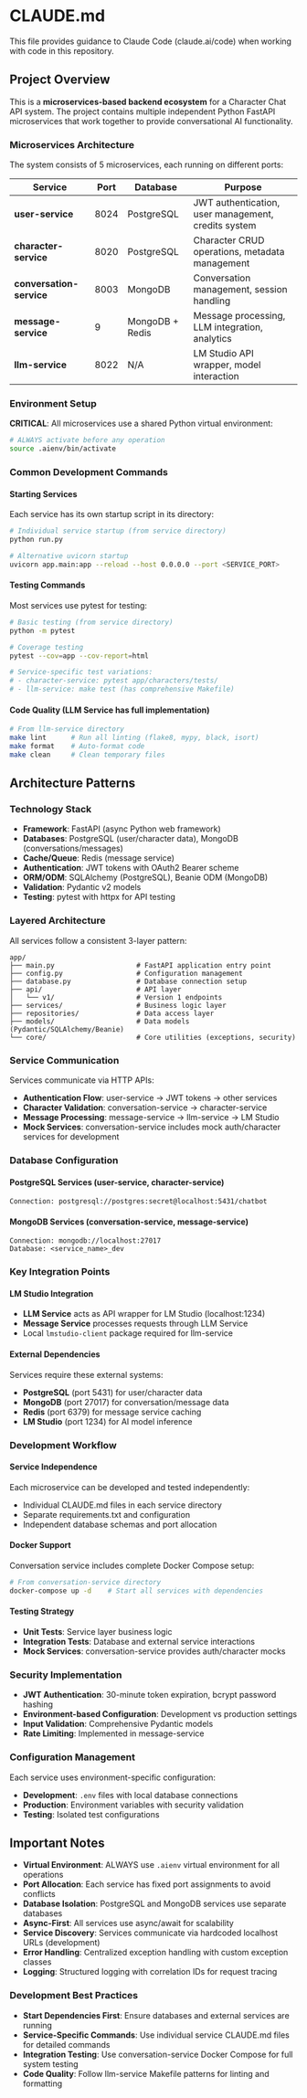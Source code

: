 # CLAUDE.md

This file provides guidance to Claude Code (claude.ai/code) when working with code in this repository.

## Project Overview

This is a **microservices-based backend ecosystem** for a Character Chat API system. The project contains multiple independent Python FastAPI microservices that work together to provide conversational AI functionality.

### Microservices Architecture

The system consists of 5 microservices, each running on different ports:

| Service | Port | Database | Purpose |
|---------|------|----------|---------|
| **user-service** | 8024 | PostgreSQL | JWT authentication, user management, credits system |
| **character-service** | 8020 | PostgreSQL | Character CRUD operations, metadata management |
| **conversation-service** | 8003 | MongoDB | Conversation management, session handling |
| **message-service** | 9 | MongoDB + Redis | Message processing, LLM integration, analytics |
| **llm-service** | 8022 | N/A | LM Studio API wrapper, model interaction |

### Environment Setup

**CRITICAL**: All microservices use a shared Python virtual environment:

```bash
# ALWAYS activate before any operation
source .aienv/bin/activate
```

### Common Development Commands

#### Starting Services

Each service has its own startup script in its directory:

```bash
# Individual service startup (from service directory)
python run.py

# Alternative uvicorn startup
uvicorn app.main:app --reload --host 0.0.0.0 --port <SERVICE_PORT>
```

#### Testing Commands

Most services use pytest for testing:

```bash
# Basic testing (from service directory)
python -m pytest

# Coverage testing
pytest --cov=app --cov-report=html

# Service-specific test variations:
# - character-service: pytest app/characters/tests/
# - llm-service: make test (has comprehensive Makefile)
```

#### Code Quality (LLM Service has full implementation)

```bash
# From llm-service directory
make lint      # Run all linting (flake8, mypy, black, isort)
make format    # Auto-format code
make clean     # Clean temporary files
```

## Architecture Patterns

### Technology Stack
- **Framework**: FastAPI (async Python web framework)
- **Databases**: PostgreSQL (user/character data), MongoDB (conversations/messages)
- **Cache/Queue**: Redis (message service)
- **Authentication**: JWT tokens with OAuth2 Bearer scheme
- **ORM/ODM**: SQLAlchemy (PostgreSQL), Beanie ODM (MongoDB)
- **Validation**: Pydantic v2 models
- **Testing**: pytest with httpx for API testing

### Layered Architecture

All services follow a consistent 3-layer pattern:

```
app/
├── main.py                    # FastAPI application entry point
├── config.py                  # Configuration management
├── database.py                # Database connection setup
├── api/                       # API layer
│   └── v1/                    # Version 1 endpoints
├── services/                  # Business logic layer
├── repositories/              # Data access layer
├── models/                    # Data models (Pydantic/SQLAlchemy/Beanie)
└── core/                      # Core utilities (exceptions, security)
```

### Service Communication

Services communicate via HTTP APIs:

- **Authentication Flow**: user-service → JWT tokens → other services
- **Character Validation**: conversation-service → character-service
- **Message Processing**: message-service → llm-service → LM Studio
- **Mock Services**: conversation-service includes mock auth/character services for development

### Database Configuration

#### PostgreSQL Services (user-service, character-service)
```
Connection: postgresql://postgres:secret@localhost:5431/chatbot
```

#### MongoDB Services (conversation-service, message-service)
```
Connection: mongodb://localhost:27017
Database: <service_name>_dev
```

### Key Integration Points

#### LM Studio Integration
- **LLM Service** acts as API wrapper for LM Studio (localhost:1234)
- **Message Service** processes requests through LLM Service
- Local `lmstudio-client` package required for llm-service

#### External Dependencies
Services require these external systems:
- **PostgreSQL** (port 5431) for user/character data
- **MongoDB** (port 27017) for conversation/message data  
- **Redis** (port 6379) for message service caching
- **LM Studio** (port 1234) for AI model inference

### Development Workflow

#### Service Independence
Each microservice can be developed and tested independently:
- Individual CLAUDE.md files in each service directory
- Separate requirements.txt and configuration
- Independent database schemas and port allocation

#### Docker Support
Conversation service includes complete Docker Compose setup:
```bash
# From conversation-service directory
docker-compose up -d    # Start all services with dependencies
```

#### Testing Strategy
- **Unit Tests**: Service layer business logic
- **Integration Tests**: Database and external service interactions
- **Mock Services**: conversation-service provides auth/character mocks

### Security Implementation
- **JWT Authentication**: 30-minute token expiration, bcrypt password hashing
- **Environment-based Configuration**: Development vs production settings
- **Input Validation**: Comprehensive Pydantic models
- **Rate Limiting**: Implemented in message-service

### Configuration Management
Each service uses environment-specific configuration:
- **Development**: `.env` files with local database connections
- **Production**: Environment variables with security validation
- **Testing**: Isolated test configurations

## Important Notes

- **Virtual Environment**: ALWAYS use `.aienv` virtual environment for all operations
- **Port Allocation**: Each service has fixed port assignments to avoid conflicts
- **Database Isolation**: PostgreSQL and MongoDB services use separate databases
- **Async-First**: All services use async/await for scalability
- **Service Discovery**: Services communicate via hardcoded localhost URLs (development)
- **Error Handling**: Centralized exception handling with custom exception classes
- **Logging**: Structured logging with correlation IDs for request tracing

### Development Best Practices

- **Start Dependencies First**: Ensure databases and external services are running
- **Service-Specific Commands**: Use individual service CLAUDE.md files for detailed commands
- **Integration Testing**: Use conversation-service Docker Compose for full system testing
- **Code Quality**: Follow llm-service Makefile patterns for linting and formatting